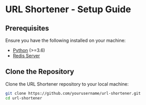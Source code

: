 # URL Shortener - Setup Guide

## Prerequisites

Ensure you have the following installed on your machine:

- [Python](https://www.python.org/) (>=3.6)
- [Redis Server](https://redis.io/download)

## Clone the Repository

Clone the URL Shortener repository to your local machine:

```bash
git clone https://github.com/yourusername/url-shortener.git
cd url-shortener
